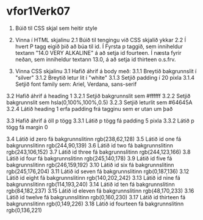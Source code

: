 # vfor1Verk07

1. Búið til CSS skjal sem heitir style
2. Vinna í HTML skjalinu
2.1 Búið til tengingu við CSS skjalið ykkar
2.2 Í hvert P tagg eigið þið að búa til id. Í Fyrsta p taggið, sem inniheldur textann "14.0 VERY ALKALINE" á að setja id fourteen. Í næsta fyrir neðan, sem inniheldur textann 13.0, á að setja id thirteen o.s.frv.

3. Vinna  CSS skjalinu
3.1 Hafið áhrif á body með:
3.1.1 Breytið bakgrunnslit í "silver"
3.1.2 Breytið letur lit í "white"
3.1.3 Setjið padding í 20 pixla
3.1.4 Setjið font family sem: Ariel, Verdana, sans-serif

3.2 Hafið áhrif á heading 1
3.2.1 Setjið bakgrunnslit sem #ffffff
3.2.2 Setjið bakgrunnslit sem hsla(0,100%,100%,0.5)
3.2.3 Setjið leturlit sem #64645A
3.2.4 Látið heading 1 erfa padding frá tagginu sem er utan um það

3.3 Hafið áhrif á öll p tögg
3.3.1 Látið p tögg fá padding 5 pixla
3.3.2 Látið p tögg fá margin 0

3.4 Látið id zero fá bakgrunnslitinn rgb(238,62,128) 
3.5 Látið id one fá bakgrunnslitinn rgb(244,90,139)
3.6 Látið id two fá bakgrunnslitinn rgb(243,106,152) 
3.7 Látið id three fá bakgrunnslitinn rgb(244,123,166) 
3.8 Látið id four fá bakgrunnslitinn rgb(245,140,178) 
3.9 Látið id five fá bakgrunnslitinn rgb(246,159,192) 
3.10 Látið id six fá bakgrunnslitinn rgb(245,176,204) 
3.11 Látið id seven fá bakgrunnslitinn rgb(0,187,136) 
3.12 Látið id eight fá bakgrunnslitinn rgb(140,202,242) 
3.13 Látið id nine fá bakgrunnslitinn rgb(114,193,240) 
3.14 Látið id ten fá bakgrunnslitinn rgb(84,182,237) 
3.15 Látið id eleven fá bakgrunnslitinn rgb(48,170,233) 
3.16 Látið id twelve fá bakgrunnslitinn rgb(0,160,230) 
3.17 Látið id thirteen fá bakgrunnslitinn rgb(0,149,226) 
3.18 Látið id fourteen fá bakgrunnslitinn rgb(0,136,221) 

